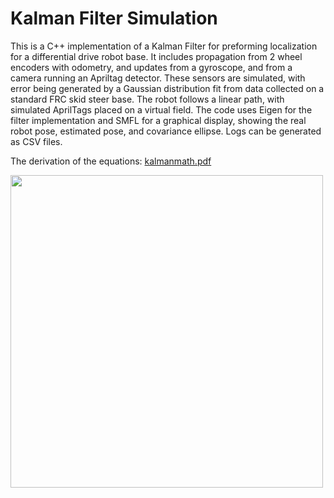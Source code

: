 # Kalman Filter Simulation

This is a C++ implementation of a Kalman Filter for preforming localization for a differential drive robot base. It includes propagation from 2 wheel encoders with odometry, and updates from a gyroscope, and from a camera running an Apriltag detector. These sensors are simulated, with error being generated by a Gaussian distribution fit from data collected on a standard FRC skid steer base. The robot follows a linear path, with simulated AprilTags placed on a virtual field. The code uses Eigen for the filter implementation and SMFL for a graphical display, showing the real robot pose, estimated pose, and covariance ellipse. Logs can be generated as CSV files.

The derivation of the equations: [kalmanmath.pdf](https://github.com/PaulBailey-1/KalmanFilterSim/files/13217368/kalmanmath.pdf)

<img src="https://github.com/PaulBailey-1/KalmanFilterSim/assets/64763623/93a860c7-9fb7-498d-87e0-23e11153e2e7" width=500>
